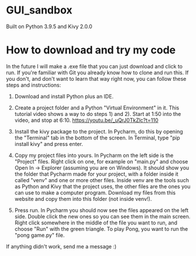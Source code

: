 # GUI_sandbox

Built on Python 3.9.5 and Kivy 2.0.0

# How to download and try my code
In the future I will make a .exe file that you can just download and click to run. 
If you're familiar with Git you already know how to clone and run this. If you don't, and don't want to learn that way right now, you can follow these steps and instructions: 

1) Download and install Python plus an IDE. 
2) Create a project folder and a Python "Virtual Environment" in it. 
This tutorial video shows a way to do steps 1) and 2). Start at 1:50 into the video, and stop at 6:10. https://youtu.be/_uQrJ0TkZlc?t=110

3) Install the kivy package to the project. 
In Pycharm, do this by opening the "Terminal" tab in the bottom of the screen. In Terminal, type "pip install kivy" and press enter. 

4) Copy my project files into yours. 
In Pycharm on the left side is the "Project" files. Right click on one, for example on "main.py" and choose Open In -> Explorer (assuming you are on Windows). It should show you the folder that Pycharm made for your project, with a folder inside it called "venv" and one or more other files. Inside venv are the tools such as Python and Kivy that the project uses, the other files are the ones you can use to make a computer program. Download my files from this website and copy them into this folder (not inside venv!). 

5) Press run. 
In Pycharm you should now see the files appeared on the left side. Double click the new ones so you can see them in the main screen. Right click somewhere in the middle of the file you want to run, and choose "Run" with the green triangle. To play Pong, you want to run the "pong game.py" file. 

If anything didn't work, send me a message :) 
